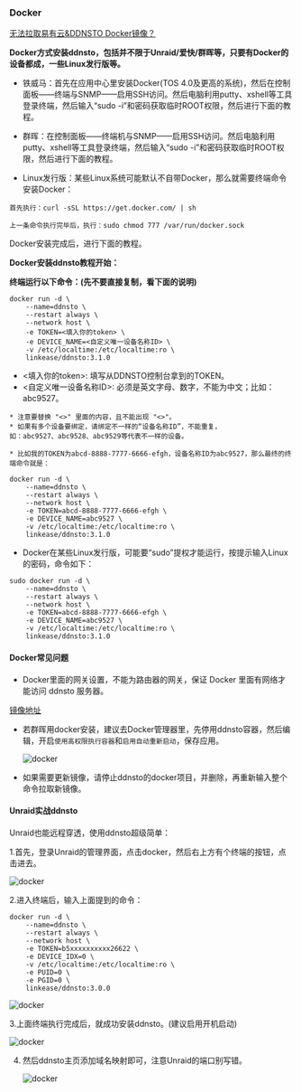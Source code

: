 ### Docker

[无法拉取易有云&DDNSTO Docker镜像？](https://www.bilibili.com/video/BV1FnUUYeEn9/)


**Docker方式安装ddnsto，包括并不限于Unraid/爱快/群晖等，只要有Docker的设备都成，一些Linux发行版等。**

* 铁威马：首先在应用中心里安装Docker(TOS 4.0及更高的系统)，然后在控制面板——终端与SNMP——启用SSH访问。然后电脑利用putty、xshell等工具登录终端，然后输入“sudo -i”和密码获取临时ROOT权限，然后进行下面的教程。

* 群晖：在控制面板——终端机与SNMP——启用SSH访问。然后电脑利用putty、xshell等工具登录终端，然后输入“sudo -i”和密码获取临时ROOT权限，然后进行下面的教程。

* Linux发行版：某些Linux系统可能默认不自带Docker，那么就需要终端命令安装Docker：

```
首先执行：curl -sSL https://get.docker.com/ | sh

上一条命令执行完毕后，执行：sudo chmod 777 /var/run/docker.sock
```
Docker安装完成后，进行下面的教程。


**Docker安装ddnsto教程开始：**

**终端运行以下命令：(先不要直接复制，看下面的说明)**
```
docker run -d \
    --name=ddnsto \
    --restart always \
    --network host \
    -e TOKEN=<填入你的token> \
    -e DEVICE_NAME=<自定义唯一设备名称ID> \
    -v /etc/localtime:/etc/localtime:ro \
    linkease/ddnsto:3.1.0
```

* <填入你的token>: 填写从DDNSTO控制台拿到的TOKEN。
* <自定义唯一设备名称ID>: 必须是英文字母、数字，不能为中文；比如：abc9527。

```
* 注意要替换 "<>" 里面的内容，且不能出现 "<>"。
* 如果有多个设备要绑定，请绑定不一样的“设备名称ID”，不能重复，
如：abc9527、abc9528、abc9529等代表不一样的设备。

* 比如我的TOKEN为abcd-8888-7777-6666-efgh，设备名称ID为abc9527，那么最终的终端命令就是：
```
```
docker run -d \
    --name=ddnsto \
    --restart always \
    --network host \
    -e TOKEN=abcd-8888-7777-6666-efgh \
    -e DEVICE_NAME=abc9527 \
    -v /etc/localtime:/etc/localtime:ro \
    linkease/ddnsto:3.1.0
```

* Docker在某些Linux发行版，可能要“sudo”提权才能运行，按提示输入Linux的密码，命令如下：

```
sudo docker run -d \
    --name=ddnsto \
    --restart always \
    --network host \
    -e TOKEN=abcd-8888-7777-6666-efgh \
    -e DEVICE_NAME=abc9527 \
    -v /etc/localtime:/etc/localtime:ro \
    linkease/ddnsto:3.1.0
```

#### Docker常见问题

* Docker里面的网关设置，不能为路由器的网关，保证 Docker 里面有网络才能访问 ddnsto 服务器。

[镜像地址](https://hub.docker.com/r/linkease/ddnsto/)

* 若群晖用docker安装，建议去Docker管理器里，先停用ddnsto容器，然后编辑，开启`使用高权限执行容器`和`启用自动重新启动`，保存应用。

   ![docker](./koolshare_merlin/dd.jpg)

* 如果需要更新镜像，请停止ddnsto的docker项目，并删除，再重新输入整个命令拉取新镜像。

#### Unraid实战ddnsto

Unraid也能远程穿透，使用ddnsto超级简单：

1.首先，登录Unraid的管理界面，点击docker，然后右上方有个终端的按钮，点击进去。

   ![docker](./koolshare_merlin/docker2.jpeg)
   
2.进入终端后，输入上面提到的命令：

```
docker run -d \
    --name=ddnsto \
    --restart always \
    --network host \
    -e TOKEN=b5xxxxxxxxxx26622 \
    -e DEVICE_IDX=0 \
    -v /etc/localtime:/etc/localtime:ro \
    -e PUID=0 \
    -e PGID=0 \
    linkease/ddnsto:3.0.0
```
   ![docker](./koolshare_merlin/docker3.jpeg)
  
3.上面终端执行完成后，就成功安装ddnsto。(建议启用开机启动) 
 
   ![docker](./koolshare_merlin/docker4.jpeg)
 
4. 然后ddnsto主页添加域名映射即可，注意Unraid的端口别写错。

   ![docker](./koolshare_merlin/docker5.jpeg)
